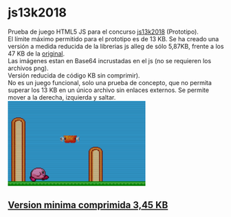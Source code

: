 # js13k2018
Prueba de juego HTML5 JS para el concurso <a href='https://js13kgames.com/'>js13k2018</a> (Prototipo).<br>
El l&iacute;mite m&aacute;ximo permitido para el prototipo es de 13 KB. Se ha creado una versi&oacute;n a medida reducida de la librerias js alleg de s&oacute;lo 5,87KB, frente a los 47 KB de la <a href='http://allegrojs.net/download.php'>original</a>.<br>
Las im&aacute;genes estan en Base64 incrustadas en el js (no se requieren los archivos png).<br>
Versi&oacute;n reducida de c&oacute;digo KB sin comprimir).<br>
No es un juego funcional, solo una prueba de concepto, que no permita superar los 13 KB en un &uacute;nico archivo sin enlaces externos. Se permite mover a la derecha, izquierda y saltar.<br>
<img src='https://github.com/rpsubc8/js13k2018/blob/master/previewJuego.png'>
<h2><a href='https://github.com/rpsubc8/js13k2018/blob/master/mini.zip'>Version minima comprimida 3,45 KB</a></h2>
